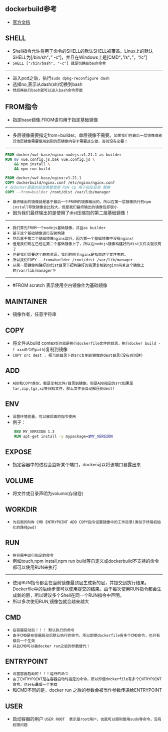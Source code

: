 ## dockerbuild参考
* [官方文档]("https://docs.docker.com/engine/reference/builder/#shell")

## SHELL
* Shell指令允许将用于命令的SHELL的默认SHELL被覆盖。Linux上的默认SHELL为[/bin/sh“，” -c“]，并且在Windows上是[CMD“，”/s“，”，“/c”]
* `SHELL ["/bin/bash", "-c"] 就是切换到bash命令`
---
* 进入pod之后，执行`sudo dpkg-reconfigure dash`
* 选择no,表示从dash(sh)切换到bash
* `然后再执行bash就可以进入bash命令界面`


## FROM指令
* 指定base镜像.FROM语句用于指定基础镜像
---
* 多层镜像需要指定from=builder。单层镜像不需要。`如果我们在最后一层镜像或者其他层镜像需要使用到别的层镜像内容才需要这么做，否则没有必要！`
---
```dockerfile
FROM docker/vwf-base/nginx-nodejs:v1.21.1 as builder
RUN mv vue.config.js.bak vue.config.js \
    && npm install \
    && npm run build 

FROM docker/vwf-base/nginx:v1.21.1
COPY dockerbuild/nginx.conf /etc/nginx/nginx.conf
# 在docker里面的目录需要使用 RUN cp 用于指定目录 替换
COPY --from=builder /root/dist /var/lib/manager
```
* `最终输出的镜像就是基于最后一个FROM的镜像输出的。所以在第一层镜像执行的npm install导致镜像会比较大，但是我们最终输出的镜像包却很小`
* 因为我们最终输出的是使用了dist压缩包的第二层基础镜像！
---
* `我们首先FROM一个nodejs基础镜像，并且as builder`
* `基于这个基础镜像进行安装构建`
* `然后基于第二个基础镜像nginx运行，因为第一个基础镜像中没有nginx!`
* `但是我们现在已经在第二个基础镜像上了，所以在nodejs镜像构建好的dist文件夹就没有了`
* `但是我们需要这个静态资源，我们的网关nginx是指向这个文件夹的。`
* `所以我们COPY --from=builder /root/dist /var/lib/manager`
* `从第一层镜像构建好的dist目录下把构建好的资源复制到nginx网关这个镜像上的/var/lib/manager下`
---
* #FROM scratch 表示使用空白镜像作为基础镜像

## MAINTAINER
* 镜像作者，任意字符串

## COPY
* 将文件从build context(`也就是执行dockerfile文件的目录，执行docker build -f xxx命令的path`)复制到镜像
* `COPY src dest . 把当前目录下的src复制到镜像的dest目录(没有则创建)`

## ADD
* `ADD和COPY类似，都是复制文件/目录到镜像。但是ADD指定的src如果是tar,zip,tgz,xz等归档文件，那么文件会自动解压到dest!`

## ENV
* `设置环境变量，可以被后面的指令使用`
* 例子：
```dockerfile
    ENV MY_VERSION 1.3 
    RUN apt-get install -y mypackage=$MY_VERSION
```

## EXPOSE
* 指定容器中的进程会监听某个端口，docker可以将该端口暴露出来

## VOLUME
* 将文件或目录声明为volumn(存储卷)

## WORKDIR
* `为后面的RUN CMD ENTRYPOINT ADD COPY指令设置镜像中的工作目录(类似于终端初始化的路径pwd)`

## RUN
* `在容器中运行指定的命令`
* 例如touch,npm install,npm run build等自定义或dockerbuild不支持的命令都可以使用RUN来执行
---
* 使用RUN指令都会在当前镜像最顶层生成新的层，并提交到执行结果。Dockerfile中的后续步骤可以使用提交的结果。由于每次使用RUN指令都会生成新的层，所以建议多个Shell在同一个RUN指令中声明。
* 所以多次使用RUN,镜像包就会越来越大

## CMD
* `在容器启动后！！！ 默认执行的命令`
* `由于CMD是在容器启动后默认执行的命令，所以即使dockerfile有多个CMD命令，也只有最后一个生效`
* `并且CMD可以被docker run之后的参数替代！`

## ENTRYPOINT
* `设置容器启动时！！！运行的命令`
* `由于ENTRYPOINT是在容器启动时指定的命令，所以即使dockerfile有多个ENTRYPOINT命令，也只有最后一个生效`
* 和CMD不同的是，docker run 之后的参数会被当作参数传递给ENTRYPOINT


## USER
* 启动容器的用户 `USER ROOT  表示是root用户，也就可以顺利使用sudo等命令，没有权限问题`

